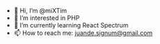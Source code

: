 - 👋 Hi, I’m @miXTim
- 👀 I’m interested in PHP
- 🌱 I’m currently learning React Spectrum
- 📫 How to reach me:
 juande.signum@gmail.com

<!---
miXTim/miXTim is a ✨ special ✨ repository because its `README.md` (this file) appears on your GitHub profile.
You can click the Preview link to take a look at your changes.
--->
